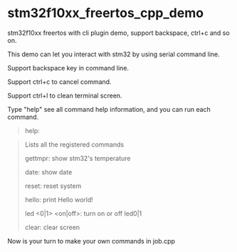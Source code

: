 stm32f10xx_freertos_cpp_demo
============================

stm32f10xx freertos with cli plugin demo, support backspace, ctrl+c and so on.

This demo can let you interact with stm32 by using serial command line.

Support backspace key in command line.

Support ctrl+c to cancel command.

Support ctrl+l to clean terminal screen.

Type "help" see all command help information, and you can run each command.

>help:

> Lists all the registered commands
>
>gettmpr:
> show stm32's temperature 
>
>date:
> show date
>
>reset:
> reset system
>
>hello:
> print Hello world!
>
>led <0|1> <on|off>:
> turn on or off led0|1
>
>clear:
> clear screen

Now is your turn to make your own commands in job.cpp
